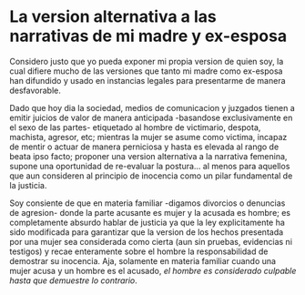 # La version alternativa a las narrativas de mi madre y ex-esposa

Considero justo que yo pueda exponer mi propia version de quien soy, la cual difiere mucho de las versiones que tanto mi madre como ex-esposa han difundido y usado en instancias legales para presentarme de manera desfavorable. 

Dado que hoy dia la sociedad, medios de comunicacion y juzgados tienen a emitir juicios de valor de manera anticipada -basandose exclusivamente en el sexo de las partes- etiquetado al hombre de victimario, despota, machista, agresor, etc; mientras la mujer se asume como victima, incapaz de mentir o actuar de manera perniciosa y hasta es elevada al rango de beata ipso facto; proponer una version alternativa a la narrativa femenina, supone una oportunidad de re-evaluar la postura... al menos para aquellos que aun consideren al principio de inocencia como un pilar fundamental de la justicia.

Soy consiente de que en materia familiar -digamos divorcios o denuncias de agresion- donde la parte acusante es mujer y la acusada es hombre; es completamente absurdo hablar de justicia ya que la ley explicitamente ha sido modificada para garantizar que la version de los hechos presentada por una mujer sea considerada como cierta (aun sin pruebas, evidencias ni testigos) y recae enteramente sobre el hombre la responsabilidad de demostrar su inocencia. Aja, solamente en materia familiar cuando una mujer acusa y un hombre es el acusado, *el hombre es considerado culpable hasta que demuestre lo contrario*. 
